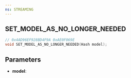 ```yaml
---
ns: STREAMING
---
```

## SET_MODEL_AS_NO_LONGER_NEEDED

```c
// 0x4AD96EF928BD4F9A 0xAE0F069E
void SET_MODEL_AS_NO_LONGER_NEEDED(Hash model);
```

## Parameters
* **model**:
